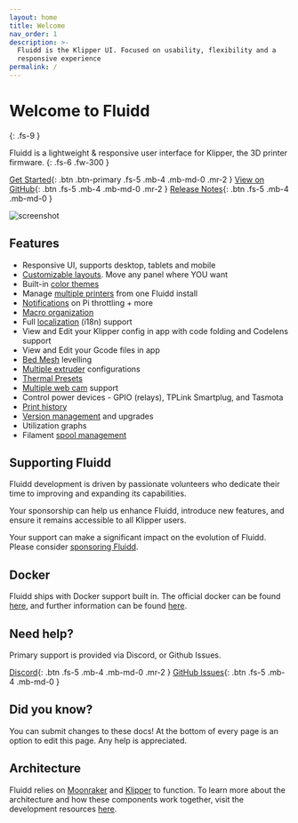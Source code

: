 ```yaml
---
layout: home
title: Welcome
nav_order: 1
description: >-
  Fluidd is the Klipper UI. Focused on usability, flexibility and a
  responsive experience
permalink: /
---
```


# Welcome to Fluidd
{: .fs-9 }

Fluidd is a lightweight & responsive user interface for Klipper, the 3D printer
firmware.
{: .fs-6 .fw-300 }

[Get Started](/installation){: .btn .btn-primary .fs-5 .mb-4 .mb-md-0 .mr-2 }
[View on GitHub](https://github.com/ShohninDmitriy/fluidd){: .btn .fs-5 .mb-4 .mb-md-0 .mr-2 }
[Release Notes](https://github.com/ShohninDmitriy/fluidd/releases){: .btn .fs-5 .mb-4 .mb-md-0 }

![screenshot](/assets/images/preview_sliced.png)

## Features

- Responsive UI, supports desktop, tablets and mobile
- [Customizable layouts](/customize/layout). Move any panel where YOU want
- Built-in [color themes](/customize/themes)
- Manage [multiple printers](/features/printers) from one Fluidd install
- [Notifications](/features/notifications) on Pi throttling + more
- [Macro organization](/features/macros)
- Full [localization](/development/localization) (i18n) support
- View and Edit your Klipper config in app with code folding and Codelens support
- View and Edit your Gcode files in app
- [Bed Mesh](/features/bed_mesh) levelling
- [Multiple extruder](/features/multiple_extruders) configurations
- [Thermal Presets](/features/presets)
- [Multiple web cam](/features/cameras) support
- Control power devices - GPIO (relays), TPLink Smartplug, and Tasmota
- [Print history](/features/print_history)
- [Version management](/updates/automated) and upgrades
- Utilization graphs
- Filament [spool management](/features/spoolman)

## Supporting Fluidd

Fluidd development is driven by passionate volunteers who dedicate their time to improving and expanding its capabilities.

Your sponsorship can help us enhance Fluidd, introduce new features, and ensure it remains accessible to all Klipper users.

Your support can make a significant impact on the evolution of Fluidd. Please consider [sponsoring Fluidd](https://github.com/sponsors/fluidd-core).

## Docker

Fluidd ships with Docker support built in. The official docker can be found
[here](https://github.com/ShohninDmitriy/fluidd/pkgs/container/fluidd), and further information can be found [here](/installation/docker).

## Need help?

Primary support is provided via Discord, or Github Issues.

[Discord](https://discord.gg/GZ3D5tqfcF){: .btn .fs-5 .mb-4 .mb-md-0 .mr-2 }
[GitHub Issues](https://github.com/ShohninDmitriy/fluidd/issues){: .btn .fs-5 .mb-4 .mb-md-0 }

## Did you know?

You can submit changes to these docs! At the bottom of every page is an option
to edit this page. Any help is appreciated.

## Architecture

Fluidd relies on [Moonraker](https://moonraker.readthedocs.io/) and
[Klipper](https://www.klipper3d.org/) to function. To learn more about the
architecture and how these components work together, visit the development
resources [here](/development).
